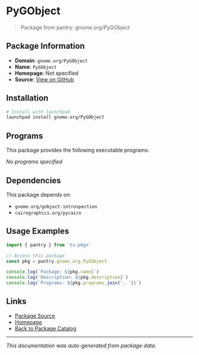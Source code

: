 # PyGObject

> Package from pantry: gnome.org/PyGObject

## Package Information

- **Domain**: `gnome.org/PyGObject`
- **Name**: `PyGObject`
- **Homepage**: Not specified
- **Source**: [View on GitHub](https://github.com/pkgxdev/pantry/tree/main/projects/gnome.org/PyGObject/package.yml)

## Installation

```bash
# Install with launchpad
launchpad install gnome.org/PyGObject
```

## Programs

This package provides the following executable programs:

*No programs specified*

## Dependencies

This package depends on:

- `gnome.org/gobject-introspection`
- `cairographics.org/pycairo`

## Usage Examples

```typescript
import { pantry } from 'ts-pkgx'

// Access this package
const pkg = pantry.gnome_org_PyGObject

console.log(`Package: ${pkg.name}`)
console.log(`Description: ${pkg.description}`)
console.log(`Programs: ${pkg.programs.join(', ')}`)
```

## Links

- [Package Source](https://github.com/pkgxdev/pantry/tree/main/projects/gnome.org/PyGObject/package.yml)
- [Homepage](#)
- [Back to Package Catalog](../package-catalog.md)

---

*This documentation was auto-generated from package data.*
